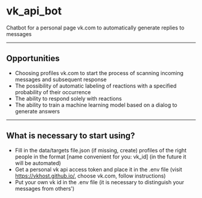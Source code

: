 # vk_api_bot
 
Chatbot for a personal page vk.com to automatically generate replies to messages
***
## Opportunities
- Сhoosing profiles vk.com to start the process of scanning incoming messages and subsequent response
- The possibility of automatic labeling of reactions with a specified probability of their occurrence
- The ability to respond solely with reactions
- The ability to train a machine learning model based on a dialog to generate answers
***
## What is necessary to start using?
- Fill in the data/targets file.json (if missing, create) profiles of the right people in the format [name convenient for you: vk_id] (in the future it will be automated)
- Get a personal vk api access token and place it in the .env file (visit https://vkhost.github.io/, choose vk.com, follow instructions)
- Put your own vk id in the .env file (it is necessary to distinguish your messages from others')
